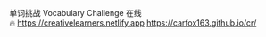 单词挑战 Vocabulary Challenge 在线  
🔥 https://creativelearners.netlify.app
   https://carfox163.github.io/cr/

